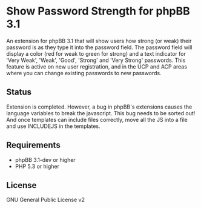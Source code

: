 Show Password Strength for phpBB 3.1
==========================

An extension for phpBB 3.1 that will show users how strong (or weak) their password is as they type it into the password field. The password field will display a color (red for weak to green for strong) and a text indicator for 'Very Weak', 'Weak', 'Good', 'Strong' and 'Very Strong' passwords. This feature is active on new user registration, and in the UCP and ACP areas where you can change existing passwords to new passwords.

Status
------

Extension is completed. However, a bug in phpBB's extensions causes the language variables to break the javascript. This bug needs to be sorted out! And once templates can include files correctly, move all the JS into a file and use INCLUDEJS in the templates.

Requirements
------------

* phpBB 3.1-dev or higher
* PHP 5.3 or higher

License
-------

GNU General Public License v2